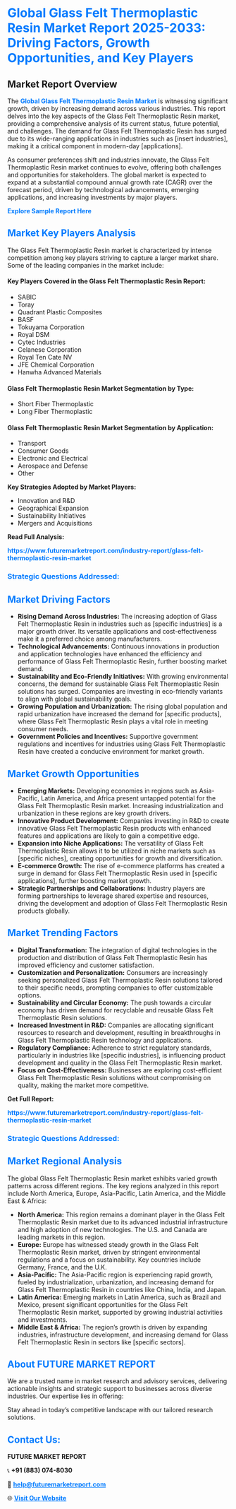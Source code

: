 <h1 style="color: #007BFF;">Global Glass Felt Thermoplastic Resin Market Report 2025-2033: Driving Factors, Growth Opportunities, and Key Players</h1>

<section id="overview">
<h2>Market Report Overview</h2>
<p>The <a href="https://www.futuremarketreport.com/industry-report/glass-felt-thermoplastic-resin-market" style="color: #007BFF; text-decoration: none;"><strong>Global Glass Felt Thermoplastic Resin Market</strong></a> is witnessing significant growth, driven by increasing demand across various industries. This report delves into the key aspects of the Glass Felt Thermoplastic Resin market, providing a comprehensive analysis of its current status, future potential, and challenges. The demand for Glass Felt Thermoplastic Resin has surged due to its wide-ranging applications in industries such as [insert industries], making it a critical component in modern-day [applications].</p>
<p>As consumer preferences shift and industries innovate, the Glass Felt Thermoplastic Resin market continues to evolve, offering both challenges and opportunities for stakeholders. The global market is expected to expand at a substantial compound annual growth rate (CAGR) over the forecast period, driven by technological advancements, emerging applications, and increasing investments by major players.</p>
</section>

<section id="overview">
<p><a href="https://www.futuremarketreport.com/request-sample/reportId=26055" style="color: #007BFF; text-decoration: none;"><strong>Explore Sample Report Here</strong></a></p>
</section>

<section id="key-players">
<h2 style="color: #007BFF;">Market Key Players Analysis</h2>
<p>The Glass Felt Thermoplastic Resin market is characterized by intense competition among key players striving to capture a larger market share. Some of the leading companies in the market include:</p>
<h4>Key Players Covered in the Glass Felt Thermoplastic Resin Report:</h4>
<ul><li>SABIC</li><li>Toray</li><li>Quadrant Plastic Composites</li><li>BASF</li><li>Tokuyama Corporation</li><li>Royal DSM</li><li>Cytec Industries</li><li>Celanese Corporation</li><li>Royal Ten Cate NV</li><li>JFE Chemical Corporation</li><li>Hanwha Advanced Materials</li></ul>
<h4>Glass Felt Thermoplastic Resin Market Segmentation by Type:</h4>
<ul><li>Short Fiber Thermoplastic</li><li>Long Fiber Thermoplastic</li></ul>

<h4>Glass Felt Thermoplastic Resin Market Segmentation by Application:</h4>
<ul><li>Transport</li><li>Consumer Goods</li><li>Electronic and Electrical</li><li>Aerospace and Defense</li><li>Other</li></ul>
<p><strong>Key Strategies Adopted by Market Players:</strong></p>
<ul>
<li>Innovation and R&D</li>
<li>Geographical Expansion</li>
<li>Sustainability Initiatives</li>
<li>Mergers and Acquisitions</li>
</ul>
</section>

<section>
<p><strong>Read Full Analysis: </strong></p><a href="https://www.futuremarketreport.com/industry-report/glass-felt-thermoplastic-resin-market" style="color: #007BFF; text-decoration: none;"><strong>https://www.futuremarketreport.com/industry-report/glass-felt-thermoplastic-resin-market</strong></a>
<h3 style="color: #007BFF;">Strategic Questions Addressed:</h3>
</section>

<section id="driving-factors">
<h2 style="color: #007BFF;">Market Driving Factors</h2>
<ul>
<li><strong>Rising Demand Across Industries:</strong> The increasing adoption of Glass Felt Thermoplastic Resin in industries such as [specific industries] is a major growth driver. Its versatile applications and cost-effectiveness make it a preferred choice among manufacturers.</li>
<li><strong>Technological Advancements:</strong> Continuous innovations in production and application technologies have enhanced the efficiency and performance of Glass Felt Thermoplastic Resin, further boosting market demand.</li>
<li><strong>Sustainability and Eco-Friendly Initiatives:</strong> With growing environmental concerns, the demand for sustainable Glass Felt Thermoplastic Resin solutions has surged. Companies are investing in eco-friendly variants to align with global sustainability goals.</li>
<li><strong>Growing Population and Urbanization:</strong> The rising global population and rapid urbanization have increased the demand for [specific products], where Glass Felt Thermoplastic Resin plays a vital role in meeting consumer needs.</li>
<li><strong>Government Policies and Incentives:</strong> Supportive government regulations and incentives for industries using Glass Felt Thermoplastic Resin have created a conducive environment for market growth.</li>
</ul>
</section>

<section id="growth-opportunities">
<h2 style="color: #007BFF;">Market Growth Opportunities</h2>
<ul>
<li><strong>Emerging Markets:</strong> Developing economies in regions such as Asia-Pacific, Latin America, and Africa present untapped potential for the Glass Felt Thermoplastic Resin market. Increasing industrialization and urbanization in these regions are key growth drivers.</li>
<li><strong>Innovative Product Development:</strong> Companies investing in R&D to create innovative Glass Felt Thermoplastic Resin products with enhanced features and applications are likely to gain a competitive edge.</li>
<li><strong>Expansion into Niche Applications:</strong> The versatility of Glass Felt Thermoplastic Resin allows it to be utilized in niche markets such as [specific niches], creating opportunities for growth and diversification.</li>
<li><strong>E-commerce Growth:</strong> The rise of e-commerce platforms has created a surge in demand for Glass Felt Thermoplastic Resin used in [specific applications], further boosting market growth.</li>
<li><strong>Strategic Partnerships and Collaborations:</strong> Industry players are forming partnerships to leverage shared expertise and resources, driving the development and adoption of Glass Felt Thermoplastic Resin products globally.</li>
</ul>
</section>

<section id="trending-factors">
<h2 style="color: #007BFF;">Market Trending Factors</h2>
<ul>
<li><strong>Digital Transformation:</strong> The integration of digital technologies in the production and distribution of Glass Felt Thermoplastic Resin has improved efficiency and customer satisfaction.</li>
<li><strong>Customization and Personalization:</strong> Consumers are increasingly seeking personalized Glass Felt Thermoplastic Resin solutions tailored to their specific needs, prompting companies to offer customizable options.</li>
<li><strong>Sustainability and Circular Economy:</strong> The push towards a circular economy has driven demand for recyclable and reusable Glass Felt Thermoplastic Resin solutions.</li>
<li><strong>Increased Investment in R&D:</strong> Companies are allocating significant resources to research and development, resulting in breakthroughs in Glass Felt Thermoplastic Resin technology and applications.</li>
<li><strong>Regulatory Compliance:</strong> Adherence to strict regulatory standards, particularly in industries like [specific industries], is influencing product development and quality in the Glass Felt Thermoplastic Resin market.</li>
<li><strong>Focus on Cost-Effectiveness:</strong> Businesses are exploring cost-efficient Glass Felt Thermoplastic Resin solutions without compromising on quality, making the market more competitive.</li>
</ul>
</section>

<section>
<p><strong>Get Full Report: </strong></p><a href="https://www.futuremarketreport.com/industry-report/glass-felt-thermoplastic-resin-market" style="color: #007BFF; text-decoration: none;"><strong>https://www.futuremarketreport.com/industry-report/glass-felt-thermoplastic-resin-market</strong></a>
<h3 style="color: #007BFF;">Strategic Questions Addressed:</h3>
</section>


<section id="regional-analysis">
<h2 style="color: #007BFF;">Market Regional Analysis</h2>
<p>The global Glass Felt Thermoplastic Resin market exhibits varied growth patterns across different regions. The key regions analyzed in this report include North America, Europe, Asia-Pacific, Latin America, and the Middle East & Africa:</p>
<ul>
<li><strong>North America:</strong> This region remains a dominant player in the Glass Felt Thermoplastic Resin market due to its advanced industrial infrastructure and high adoption of new technologies. The U.S. and Canada are leading markets in this region.</li>
<li><strong>Europe:</strong> Europe has witnessed steady growth in the Glass Felt Thermoplastic Resin market, driven by stringent environmental regulations and a focus on sustainability. Key countries include Germany, France, and the U.K.</li>
<li><strong>Asia-Pacific:</strong> The Asia-Pacific region is experiencing rapid growth, fueled by industrialization, urbanization, and increasing demand for Glass Felt Thermoplastic Resin in countries like China, India, and Japan.</li>
<li><strong>Latin America:</strong> Emerging markets in Latin America, such as Brazil and Mexico, present significant opportunities for the Glass Felt Thermoplastic Resin market, supported by growing industrial activities and investments.</li>
<li><strong>Middle East & Africa:</strong> The region’s growth is driven by expanding industries, infrastructure development, and increasing demand for Glass Felt Thermoplastic Resin in sectors like [specific sectors].</li>
</ul>
</section>

<footer>
<h2 style="color: #007BFF;">About FUTURE MARKET REPORT</h2>
<p>We are a trusted name in market research and advisory services, delivering actionable insights and strategic support to businesses across diverse industries. Our expertise lies in offering:</p>

<p>Stay ahead in today’s competitive landscape with our tailored research solutions.</p>

<h2 style="color: #007BFF;">Contact Us:</h2>
<p><strong>FUTURE MARKET REPORT</strong></p>
<p>📞 <strong>+91 (883) 074-8030</strong></p>
<p>📧 <strong><a href="mailto:help@futuremarketreport.com" style="color: #007BFF;">help@futuremarketreport.com</a></strong></p>
<p>🌐 <strong><a href="https://www.futuremarketreport.com/" style="color: #007BFF;">Visit Our Website</a></strong></p>
</footer>